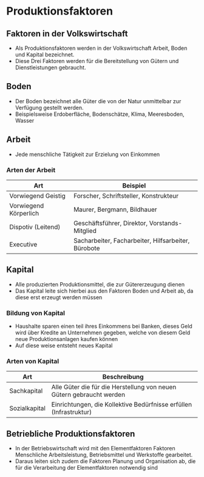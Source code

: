 # Produktionsfaktoren

## Faktoren in der Volkswirtschaft

+ Als Produktionsfaktoren werden in der Volkswirtschaft Arbeit, Boden und Kapital bezeichnet.
+ Diese Drei Faktoren werden für die Bereitstellung von Gütern und Dienstleistungen gebraucht.

## Boden

+ Der Boden bezeichnet alle Güter die von der Natur unmittelbar zur Verfügung gestellt werden.
+ Beispielsweise Erdoberfläche, Bodenschätze, Klima, Meeresboden, Wasser

## Arbeit

+ Jede menschliche Tätigkeit zur Erzielung von Einkommen

### Arten der Arbeit

|Art|Beispiel|
|-|-|
|Vorwiegend Geistig|Forscher, Schriftsteller, Konstrukteur|
|Vorwiegend Körperlich|Maurer, Bergmann, Bildhauer|
|Dispotiv (Leitend)|Geschäftsführer, Direktor, Vorstands-Mitglied|
|Executive|Sacharbeiter, Facharbeiter, Hilfsarbeiter, Bürobote|

## Kapital

+ Alle produzierten Produktionsmittel, die zur Gütererzeugung dienen
+ Das Kapital leite sich hierbei aus den Faktoren Boden und Arbeit ab, da diese erst erzeugt werden müssen

### Bildung von Kapital

+ Haushalte sparen einen teil ihres Einkommens bei Banken, dieses Geld wird über Kredite an Unternehmen gegeben, welche von diesem Geld neue Produktionsanlagen kaufen können
+ Auf diese weise entsteht neues Kapital

### Arten von Kapital

|Art|Beschreibung|
|-|-|
|Sachkapital|Alle Güter die für die Herstellung von neuen Gütern gebraucht werden|
|Sozialkapital|Einrichtungen, die Kollektive Bedürfnisse erfüllen (Infrastruktur)|

## Betriebliche Produktionsfaktoren

+ In der Betriebswirtschaft wird mit den Elementfaktoren Faktoren Menschliche Arbeitsleistung, Betriebsmittel und Werkstoffe gearbeitet.
+ Daraus leiten sich zudem die Faktoren Planung und Organisation ab, die für die Verarbeitung der Elementfaktoren notwendig sind